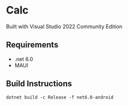 # Calc
Built with Visual Studio 2022 Community Edition

## Requirements
 - .net 6.0
 - MAUI

## Build Instructions
`dotnet build -c Release -f net6.0-android`